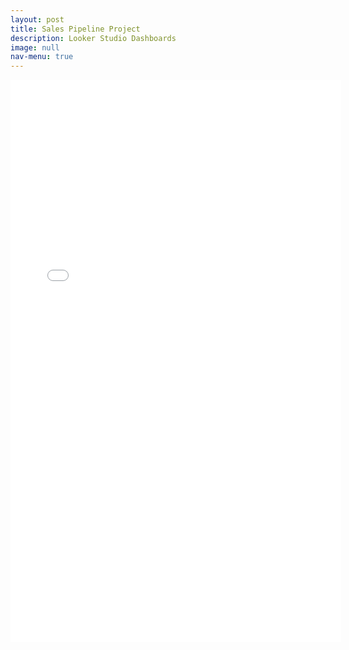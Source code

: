 ```yaml
---
layout: post
title: Sales Pipeline Project
description: Looker Studio Dashboards
image: null
nav-menu: true
---
```


<html lang="en">
<head>
    <meta charset="UTF-8">
    <meta name="viewport" content="width=device-width, initial-scale=1.0">
</head>
<body>
    <embed src="assets/pdfs/Portfolio_Sales_Pipeline.pdf" type="application/pdf" width="105%" height="900px">
</body>
</html>
